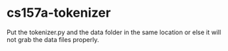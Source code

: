 # cs157a-tokenizer

Put the tokenizer.py and the data folder in the same location or else it will not grab the data files properly.
